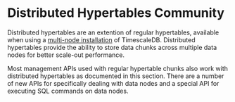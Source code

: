 # Distributed Hypertables <tag type="community">Community</tag>

Distributed hypertables are an extention of regular hypertables, available when
using a [multi-node installation][getting-started-multi-node] of TimescaleDB.
Distributed hypertables provide the ability to store data chunks across multiple
data nodes for better scale-out performance.

Most management APIs used with regular hypertable chunks also work with distributed
hypertables as documented in this section. There are a number of new APIs for
specifically dealing with data nodes and a special API for executing SQL commands
on data nodes.


[getting-started-multi-node]: /timescaledb/:currentVersion:/how-to-guides/multinode-timescaledb/
